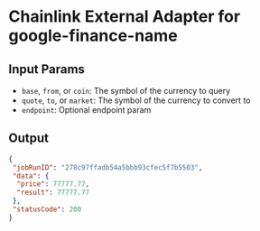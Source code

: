 # Chainlink External Adapter for google-finance-name

## Input Params

- `base`, `from`, or `coin`: The symbol of the currency to query
- `quote`, `to`, or `market`: The symbol of the currency to convert to
- `endpoint`: Optional endpoint param

## Output

```json
{
 "jobRunID": "278c97ffadb54a5bbb93cfec5f7b5503",
 "data": {
  "price": 77777.77,
  "result": 77777.77
 },
 "statusCode": 200
}
```
